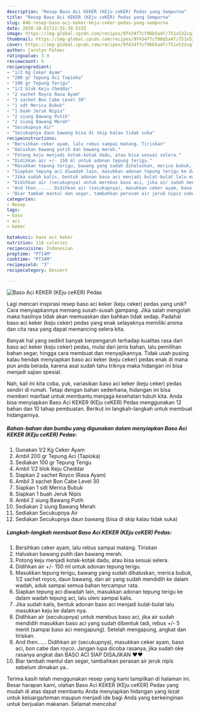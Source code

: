 ```yaml
---
description: "Resep Baso Aci KEKER (KEju ceKER) Pedas yang Sempurna"
title: "Resep Baso Aci KEKER (KEju ceKER) Pedas yang Sempurna"
slug: 846-resep-baso-aci-keker-keju-ceker-pedas-yang-sempurna
date: 2020-10-01T22:55:39.533Z
image: https://img-global.cpcdn.com/recipes/9f434f7cf96b5a4f/751x532cq70/baso-aci-keker-keju-ceker-pedas-foto-resep-utama.jpg
thumbnail: https://img-global.cpcdn.com/recipes/9f434f7cf96b5a4f/751x532cq70/baso-aci-keker-keju-ceker-pedas-foto-resep-utama.jpg
cover: https://img-global.cpcdn.com/recipes/9f434f7cf96b5a4f/751x532cq70/baso-aci-keker-keju-ceker-pedas-foto-resep-utama.jpg
author: Carolyn Palmer
ratingvalue: 3.9
reviewcount: 6
recipeingredient:
- "1/2 Kg Ceker Ayam"
- "200 gr Tepung Aci Tapioka"
- "100 gr Tepung Terigu"
- "1/2 blok Keju Cheddar"
- "2 sachet Royco Rasa Ayam"
- "3 sachet Bon Cabe Level 30"
- "1 sdt Merica Bubuk"
- "1 buah Jeruk Nipis"
- "2 siung Bawang Putih"
- "2 siung Bawang Merah"
- "Secukupnya Air"
- "Secukupnya daun bawang bisa di skip kalau tidak suka"
recipeinstructions:
- "Bersihkan ceker ayam, lalu rebus sampai matang. Tiriskan"
- "Haluskan bawang putih dan bawang merah."
- "Potong keju menjadi kotak-kotak dadu, atau bisa sesuai selera."
- "Didihkan air +/- 150 ml untuk adonan tepung terigu."
- "Masukkan tepung terigu, bawang yang sudah dihaluskan, merica bubuk, 1/2 sachet royco, daun bawang, dan air yang sudah mendidih ke dalam wadah, aduk sampai semua bahan tercampur rata."
- "Siapkan tepung aci diwadah lain, masukkan adonan tepung terigu ke dalam wadah tepung aci, lalu uleni sampai kalis."
- "Jika sudah kalis, bentuk adonan baso aci menjadi bulat-bulat lalu masukkan keju ke dalam nya."
- "Didihkan air (secukupnya) untuk merebus baso aci, jika air sudah mendidih masukkan baso aci yang sudah dibentuk tadi, rebus +/- 5 menit (sampai baso aci mengapung). Setelah mengapung, angkat dan tiriskan."
- "And then...... Didihkan air (secukupnya), masukkan ceker ayam, baso aci, bon cabe dan royco. Jangan lupa dicoba rasanya, jika sudah oke rasanya angkat dan BASO ACI SIAP DISAJIKAN ❤️❤️"
- "Biar tambah mantul dan segar, tambahkan perasan air jeruk nipis sebelum dimakan ya.."
categories:
- Resep
tags:
- baso
- aci
- keker

katakunci: baso aci keker 
nutrition: 118 calories
recipecuisine: Indonesian
preptime: "PT14M"
cooktime: "PT34M"
recipeyield: "3"
recipecategory: Dessert

---
```



![Baso Aci KEKER (KEju ceKER) Pedas](https://img-global.cpcdn.com/recipes/9f434f7cf96b5a4f/751x532cq70/baso-aci-keker-keju-ceker-pedas-foto-resep-utama.jpg)

Lagi mencari inspirasi resep baso aci keker (keju ceker) pedas yang unik? Cara menyiapkannya memang susah-susah gampang. Jika salah mengolah maka hasilnya tidak akan memuaskan dan bahkan tidak sedap. Padahal baso aci keker (keju ceker) pedas yang enak selayaknya memiliki aroma dan cita rasa yang dapat memancing selera kita.

Banyak hal yang sedikit banyak berpengaruh terhadap kualitas rasa dari baso aci keker (keju ceker) pedas, mulai dari jenis bahan, lalu pemilihan bahan segar, hingga cara membuat dan menyajikannya. Tidak usah pusing kalau hendak menyiapkan baso aci keker (keju ceker) pedas enak di mana pun anda berada, karena asal sudah tahu triknya maka hidangan ini bisa menjadi sajian spesial.




Nah, kali ini kita coba, yuk, variasikan baso aci keker (keju ceker) pedas sendiri di rumah. Tetap dengan bahan sederhana, hidangan ini bisa memberi manfaat untuk membantu menjaga kesehatan tubuh kita. Anda bisa menyiapkan Baso Aci KEKER (KEju ceKER) Pedas menggunakan 12 bahan dan 10 tahap pembuatan. Berikut ini langkah-langkah untuk membuat hidangannya.

<!--inarticleads1-->

##### Bahan-bahan dan bumbu yang digunakan dalam menyiapkan Baso Aci KEKER (KEju ceKER) Pedas:

1. Gunakan 1/2 Kg Ceker Ayam
1. Ambil 200 gr Tepung Aci (Tapioka)
1. Sediakan 100 gr Tepung Terigu
1. Ambil 1/2 blok Keju Cheddar
1. Siapkan 2 sachet Royco (Rasa Ayam)
1. Ambil 3 sachet Bon Cabe Level 30
1. Siapkan 1 sdt Merica Bubuk
1. Siapkan 1 buah Jeruk Nipis
1. Ambil 2 siung Bawang Putih
1. Sediakan 2 siung Bawang Merah
1. Sediakan Secukupnya Air
1. Sediakan Secukupnya daun bawang (bisa di skip kalau tidak suka)




<!--inarticleads2-->

##### Langkah-langkah membuat Baso Aci KEKER (KEju ceKER) Pedas:

1. Bersihkan ceker ayam, lalu rebus sampai matang. Tiriskan
1. Haluskan bawang putih dan bawang merah.
1. Potong keju menjadi kotak-kotak dadu, atau bisa sesuai selera.
1. Didihkan air +/- 150 ml untuk adonan tepung terigu.
1. Masukkan tepung terigu, bawang yang sudah dihaluskan, merica bubuk, 1/2 sachet royco, daun bawang, dan air yang sudah mendidih ke dalam wadah, aduk sampai semua bahan tercampur rata.
1. Siapkan tepung aci diwadah lain, masukkan adonan tepung terigu ke dalam wadah tepung aci, lalu uleni sampai kalis.
1. Jika sudah kalis, bentuk adonan baso aci menjadi bulat-bulat lalu masukkan keju ke dalam nya.
1. Didihkan air (secukupnya) untuk merebus baso aci, jika air sudah mendidih masukkan baso aci yang sudah dibentuk tadi, rebus +/- 5 menit (sampai baso aci mengapung). Setelah mengapung, angkat dan tiriskan.
1. And then...... Didihkan air (secukupnya), masukkan ceker ayam, baso aci, bon cabe dan royco. Jangan lupa dicoba rasanya, jika sudah oke rasanya angkat dan BASO ACI SIAP DISAJIKAN ❤️❤️
1. Biar tambah mantul dan segar, tambahkan perasan air jeruk nipis sebelum dimakan ya..




Terima kasih telah menggunakan resep yang kami tampilkan di halaman ini. Besar harapan kami, olahan Baso Aci KEKER (KEju ceKER) Pedas yang mudah di atas dapat membantu Anda menyiapkan hidangan yang lezat untuk keluarga/teman maupun menjadi ide bagi Anda yang berkeinginan untuk berjualan makanan. Selamat mencoba!
